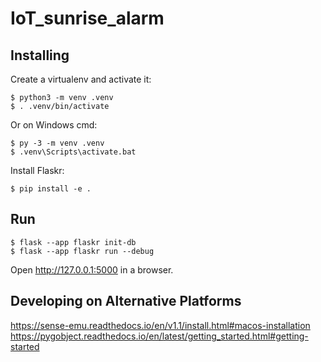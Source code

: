 # IoT_sunrise_alarm

## Installing
Create a virtualenv and activate it:

```
$ python3 -m venv .venv
$ . .venv/bin/activate
```

Or on Windows cmd:

```
$ py -3 -m venv .venv
$ .venv\Scripts\activate.bat
```

Install Flaskr:

```
$ pip install -e .
```

## Run
```
$ flask --app flaskr init-db
$ flask --app flaskr run --debug
```
Open http://127.0.0.1:5000 in a browser.


## Developing on Alternative Platforms
https://sense-emu.readthedocs.io/en/v1.1/install.html#macos-installation
https://pygobject.readthedocs.io/en/latest/getting_started.html#getting-started